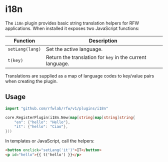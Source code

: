 # i18n

The `i18n` plugin provides basic string translation helpers for RFW
applications. When installed it exposes two JavaScript functions:

| Function | Description |
| --- | --- |
| `setLang(lang)` | Set the active language. |
| `t(key)` | Return the translation for `key` in the current language. |

Translations are supplied as a map of language codes to key/value pairs
when creating the plugin.

## Usage

```go
import "github.com/rfwlab/rfw/v1/plugins/i18n"

core.RegisterPlugin(i18n.New(map[string]map[string]string{
    "en": {"hello": "Hello"},
    "it": {"hello": "Ciao"},
}))
```

In templates or JavaScript, call the helpers:

```html
<button onclick="setLang('it')">IT</button>
<p id="hello">{{ t('hello') }}</p>
```
